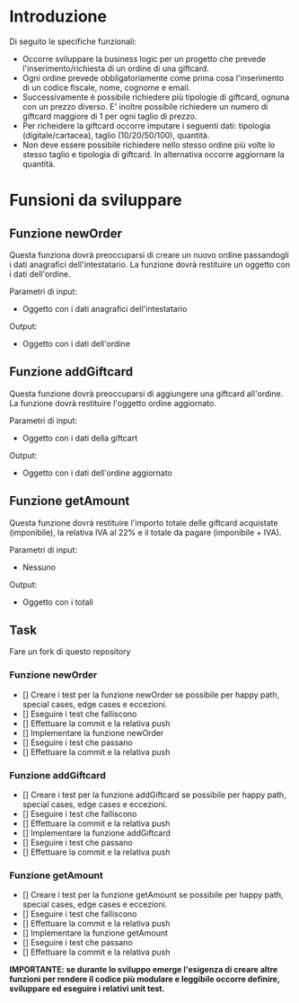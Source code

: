 # Introduzione

Di seguito le specifiche funzionali:

- Occorre sviluppare la business logic per un progetto che prevede l'inserimento/richiesta di un ordine di una giftcard.
- Ogni ordine prevede obbligatoriamente come prima cosa l'inserimento di un codice fiscale, nome, cognome e email.
- Successivamente è possibile richiedere più tipologie di giftcard, ognuna con un prezzo diverso. E' inoltre possibile richiedere un numero di giftcard maggiore di 1 per ogni taglio di prezzo.
- Per richeidere la giftcard occorre imputare i seguenti dati: tipologia (digitale/cartacea), taglio (10/20/50/100), quantità.
- Non deve essere possibile richiedere nello stesso ordine più volte lo stesso taglio e tipologia di giftcard. In alternativa occorre aggiornare la quantità.

# Funsioni da sviluppare

## Funzione newOrder

Questa funziona dovrà preoccuparsi di creare un nuovo ordine passandogli i dati anagrafici dell'intestatario. La funzione dovrà restituire un oggetto con i dati dell'ordine.

Parametri di input:

- Oggetto con i dati anagrafici dell'intestatario

Output:

- Oggetto con i dati dell'ordine

## Funzione addGiftcard

Questa funzione dovrà preoccuparsi di aggiungere una giftcard all'ordine. La funzione dovrà restituire l'oggetto ordine aggiornato.

Parametri di input:

- Oggetto con i dati della giftcart

Output:

- Oggetto con i dati dell'ordine aggiornato

## Funzione getAmount

Questa funzione dovrà restituire l'importo totale delle giftcard acquistate (imponibile), la relativa IVA al 22% e il totale da pagare (imponibile + IVA).

Parametri di input:

- Nessuno

Output:

- Oggetto con i totali

## Task

Fare un fork di questo repository

### Funzione newOrder

- [] Creare i test per la funzione newOrder se possibile per happy path, special cases, edge cases e eccezioni.
- [] Eseguire i test che falliscono
- [] Effettuare la commit e la relativa push
- [] Implementare la funzione newOrder
- [] Eseguire i test che passano
- [] Effettuare la commit e la relativa push

### Funzione addGiftcard

- [] Creare i test per la funzione addGiftcard se possibile per happy path, special cases, edge cases e eccezioni.
- [] Eseguire i test che falliscono
- [] Effettuare la commit e la relativa push
- [] Implementare la funzione addGiftcard
- [] Eseguire i test che passano
- [] Effettuare la commit e la relativa push

### Funzione getAmount

- [] Creare i test per la funzione getAmount se possibile per happy path, special cases, edge cases e eccezioni.
- [] Eseguire i test che falliscono
- [] Effettuare la commit e la relativa push
- [] Implementare la funzione getAmount
- [] Eseguire i test che passano
- [] Effettuare la commit e la relativa push

**IMPORTANTE: se durante lo sviluppo emerge l'esigenza di creare altre funzioni per rendere il codice più modulare e leggibile occorre definire, sviluppare ed eseguire i relativi unit test.**
